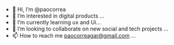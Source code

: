 - 👋 Hi, I’m @paocorrea
- 👀 I’m interested in digital products ...
- 🌱 I’m currently learning ux and Ui...
- 💞️ I’m looking to collaborate on new social and tech projects ...
- 📫 How to reach me paocorreagar@gmail.com ...

<!---
paocorrea/paocorrea is a ✨ special ✨ repository because its `README.md` (this file) appears on your GitHub profile.
You can click the Preview link to take a look at your changes.
--->
